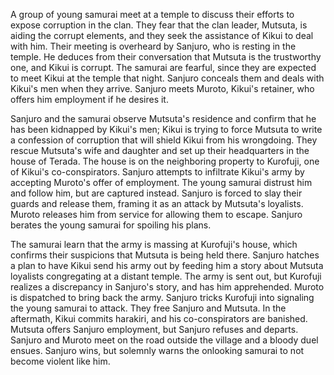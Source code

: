 <!-- Sanjuro (1962) -->

A group of young samurai meet at a temple to discuss their efforts to expose corruption in the clan. They fear that the clan leader, Mutsuta, is aiding the corrupt elements, and they seek the assistance of Kikui to deal with him. Their meeting is overheard by Sanjuro, who is resting in the temple. He deduces from their conversation that Mutsuta is the trustworthy one, and Kikui is corrupt. The samurai are fearful, since they are expected to meet Kikui at the temple that night. Sanjuro conceals them and deals with Kikui's men when they arrive. Sanjuro meets Muroto, Kikui's retainer, who offers him employment if he desires it.

Sanjuro and the samurai observe Mutsuta's residence and confirm that he has been kidnapped by Kikui's men; Kikui is trying to force Mutsuta to write a confession of corruption that will shield Kikui from his wrongdoing. They rescue Mutsuta's wife and daughter and set up their headquarters in the house of Terada. The house is on the neighboring property to Kurofuji, one of Kikui's co-conspirators. Sanjuro attempts to infiltrate Kikui's army by accepting Muroto's offer of employment. The young samurai distrust him and follow him, but are captured instead. Sanjuro is forced to slay their guards and release them, framing it as an attack by Mutsuta's loyalists. Muroto releases him from service for allowing them to escape. Sanjuro berates the young samurai for spoiling his plans.

The samurai learn that the army is massing at Kurofuji's house, which confirms their suspicions that Mutsuta is being held there. Sanjuro hatches a plan to have Kikui send his army out by feeding him a story about Mutsuta loyalists congregating at a distant temple. The army is sent out, but Kurofuji realizes a discrepancy in Sanjuro's story, and has him apprehended. Muroto is dispatched to bring back the army. Sanjuro tricks Kurofuji into signaling the young samurai to attack. They free Sanjuro and Mutsuta. In the aftermath, Kikui commits harakiri, and his co-conspirators are banished. Mutsuta offers Sanjuro employment, but Sanjuro refuses and departs. Sanjuro and Muroto meet on the road outside the village and a bloody duel ensues. Sanjuro wins, but solemnly warns the onlooking samurai to not become violent like him.